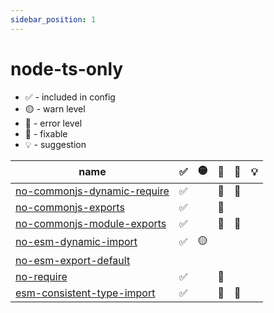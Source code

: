 ```yaml
---
sidebar_position: 1
---
```


# node-ts-only

- ✅ - included in config
- 🟡 - warn level
- 🔴 - error level
- 🔧 - fixable
- 💡 - suggestion

| name                                                                   | ✅  | 🟡  | 🔴  | 🔧  | 💡  |
| ---------------------------------------------------------------------- | --- | --- | --- | --- | --- |
| [no-commonjs-dynamic-require](../rules/no-commonjs-dynamic-require.md) | ✅  |     | 🔴  | 🔧  |     |
| [no-commonjs-exports](../rules/no-commonjs-exports.md)                 | ✅  |     | 🔴  |     |     |
| [no-commonjs-module-exports](../rules/no-commonjs-module-exports.md)   | ✅  |     | 🔴  | 🔧  |     |
| [no-esm-dynamic-import](../rules/no-esm-dynamic-import.md)             | ✅  | 🟡  |     |     |     |
| [no-esm-export-default](../rules/no-esm-export-default.md)             |     |     |     |     |     |
| [no-require](../rules/no-require.md)                                   | ✅  |     | 🔴  |     |     |
| [esm-consistent-type-import](../rules/esm-consistent-type-import.md)   | ✅  |     | 🔴  | 🔧  |     |
